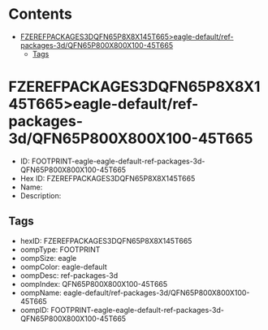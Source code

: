 



Contents
========

* [FZEREFPACKAGES3DQFN65P8X8X145T665>eagle-default/ref-packages-3d/QFN65P800X800X100-45T665](#fzerefpackages3dqfn65p8x8x145t665eagle-defaultref-packages-3dqfn65p800x800x100-45t665)
	* [Tags](#tags)

# FZEREFPACKAGES3DQFN65P8X8X145T665>eagle-default/ref-packages-3d/QFN65P800X800X100-45T665

- ID: FOOTPRINT-eagle-eagle-default-ref-packages-3d-QFN65P800X800X100-45T665
- Hex ID: FZEREFPACKAGES3DQFN65P8X8X145T665
- Name: 
- Description: 

## Tags

- hexID: FZEREFPACKAGES3DQFN65P8X8X145T665
- oompType: FOOTPRINT
- oompSize: eagle
- oompColor: eagle-default
- oompDesc: ref-packages-3d
- oompIndex: QFN65P800X800X100-45T665
- oompName: eagle-default/ref-packages-3d/QFN65P800X800X100-45T665
- oompID: FOOTPRINT-eagle-eagle-default-ref-packages-3d-QFN65P800X800X100-45T665
